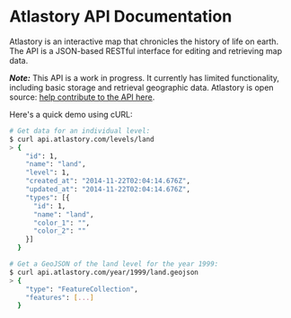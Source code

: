 # Atlastory API Documentation

Atlastory is an interactive map that chronicles the history of life on earth. The API is a JSON-based RESTful interface for editing and retrieving map data.

***Note:*** This API is a work in progress. It currently has limited functionality, including basic storage and retrieval geographic data. Atlastory is open source: [help contribute to the API here](https://github.com/atlastory/api).

Here's a quick demo using cURL:

```sh
# Get data for an individual level:
$ curl api.atlastory.com/levels/land
> {
    "id": 1,
    "name": "land",
    "level": 1,
    "created_at": "2014-11-22T02:04:14.676Z",
    "updated_at": "2014-11-22T02:04:14.676Z",
    "types": [{
      "id": 1,
      "name": "land",
      "color_1": "",
      "color_2": ""
    }]
  }

# Get a GeoJSON of the land level for the year 1999:
$ curl api.atlastory.com/year/1999/land.geojson
> {
    "type": "FeatureCollection",
    "features": [...]
  }

```

